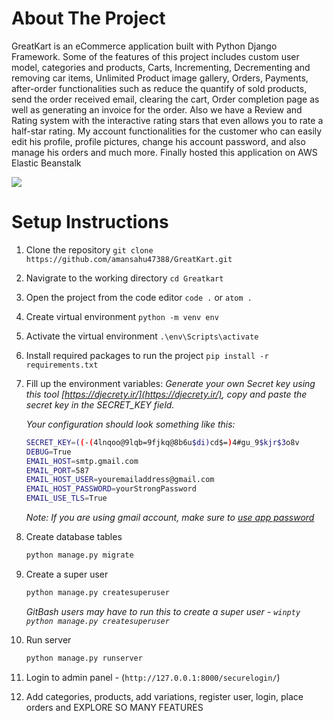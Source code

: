 
# About The Project
GreatKart is an eCommerce application built with Python Django Framework. Some of the features of this project includes custom user model, categories and products, Carts, Incrementing, Decrementing and removing car items, Unlimited Product image gallery, Orders, Payments, after-order functionalities such as reduce the quantify of sold products, send the order received email, clearing the cart, Order completion page as well as generating an invoice for the order. Also we have a Review and Rating system with the interactive rating stars that even allows you to rate a half-star rating. My account functionalities for the customer who can easily edit his profile, profile pictures, change his account password, and also manage his orders and much more. Finally hosted this application on AWS Elastic Beanstalk 


<img src="#">

# Setup Instructions

1. Clone the repository `git clone https://github.com/amansahu47388/GreatKart.git`
2. Navigrate to the working directory `cd Greatkart`
3. Open the project from the code editor `code .` or `atom .`
4. Create virtual environment `python -m venv env`
5. Activate the virtual environment `.\env\Scripts\activate`
6. Install required packages to run the project `pip install -r requirements.txt`
7. Fill up the environment variables:
    _Generate your own Secret key using this tool [https://djecrety.ir/](https://djecrety.ir/), copy and paste the secret key in the SECRET_KEY field._

    _Your configuration should look something like this:_
    ```sh
    SECRET_KEY=((-(4lnqoo@9lqb=9fjkq@8b6u$di)cd$=)4#gu_9$kjr$3o8v
    DEBUG=True
    EMAIL_HOST=smtp.gmail.com
    EMAIL_PORT=587
    EMAIL_HOST_USER=youremailaddress@gmail.com
    EMAIL_HOST_PASSWORD=yourStrongPassword
    EMAIL_USE_TLS=True
    ```
    _Note: If you are using gmail account, make sure to [use app password](https://support.google.com/accounts/answer/185833)_
9. Create database tables
    ```sh
    python manage.py migrate
    ```
10. Create a super user
    ```sh
    python manage.py createsuperuser
    ```
    _GitBash users may have to run this to create a super user - `winpty python manage.py createsuperuser`_
11. Run server
    ```sh
    python manage.py runserver
    ```
12. Login to admin panel - (`http://127.0.0.1:8000/securelogin/`)
13. Add categories, products, add variations, register user, login, place orders and EXPLORE SO MANY FEATURES


<!-- [Check Live Demo](http://djangogreatkart.com/) -->

